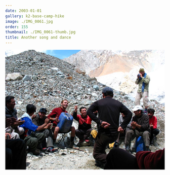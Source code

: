 ```yaml
---
date: 2003-01-01
gallery: k2-base-camp-hike
image: ./IMG_0061.jpg
order: 155
thumbnail: ./IMG_0061-thumb.jpg
title: Another song and dance
---
```


![Another song and dance](./IMG_0061.jpg)
